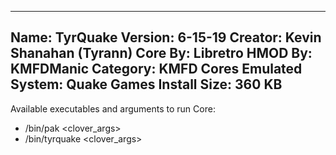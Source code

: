 -----------------------
Name: TyrQuake
Version: 6-15-19
Creator: Kevin Shanahan (Tyrann)
Core By: Libretro
HMOD By: KMFDManic
Category: KMFD Cores
Emulated System: Quake Games
Install Size: 360 KB
-----------------------
Available executables and arguments to run Core:
- /bin/pak <rom> <clover_args>
- /bin/tyrquake <rom> <clover_args>
